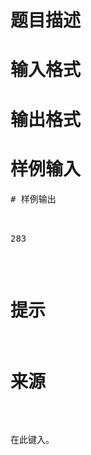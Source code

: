 

# 题目描述



# 输入格式



# 输出格式



# 样例输入


<pre>
# 样例输出


<pre>283</pre>

# 提示



# 来源


<p>
在此键入。
</p>
